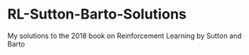 # RL-Sutton-Barto-Solutions
My solutions to the 2018 book on Reinforcement Learning by Sutton and Barto
